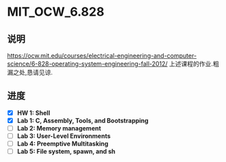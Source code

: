 # MIT_OCW_6.828
## 说明
https://ocw.mit.edu/courses/electrical-engineering-and-computer-science/6-828-operating-system-engineering-fall-2012/ 上述课程的作业.粗漏之处,恳请见谅.
## 进度
- [x] **HW  1: Shell**
- [x] **Lab 1: C, Assembly, Tools, and Bootstrapping**
- [ ] **Lab 2: Memory management**
- [ ] **Lab 3: User-Level Environments**
- [ ] **Lab 4: Preemptive Multitasking**
- [ ] **Lab 5: File system, spawn, and sh**
